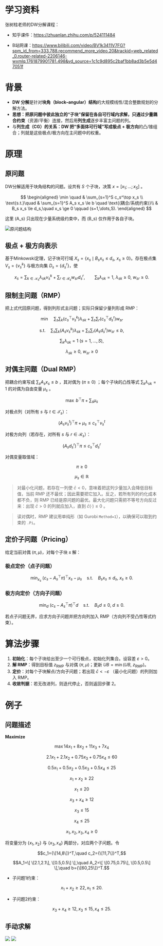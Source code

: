 # 学习资料
张树柱老师的DW分解课程：

- 知乎课件：<https://zhuanlan.zhihu.com/p/524111484>

- B站网课：<https://www.bilibili.com/video/BV1k3411V7FG?spm_id_from=333.788.recommend_more_video.20&trackid=web_related_0.router-related-2206146-wxmlq.1761879901781.498&vd_source=1c1c9d895c2baf1bb8ad3b5e5d47051f>

# 背景
- **DW 分解**是针对**块角（block–angular）结构**的大规模线性/混合整数规划的分解方法。  
- **思想：**把原问题中彼此独立的“子块”保留在各自可行域内求解，只通过少量**耦合约束**（资源/平衡）连接，然后用**列生成**逐步丰富主问题的列。  
- 与**列生成（CG）**的关系：DW 把“多面体可行域”写成**极点 + 极方向**的凸/锥组合；列就是这些极点/极方向在主问题中的权重。

# 原理
## 原问题
DW分解适用于块角结构的问题。设共有 $S$ 个子块，决策 $x=[x_1;\dots;x_S]$ 。

$$
\begin{aligned}
\min \quad   & \sum_{s=1}^S c_s^\top x_s \\
\text{s.t.}\quad
             & \sum_{s=1}^S A_s x_s \le b \quad \text{(耦合/系统约束)}\\
             & B_s x_s \le d_s,\quad x_s \ge 0 \qquad (s=1,\dots,S).
\end{aligned}
$$

这里 \(A_s\) 只出现在少量系统级约束中，而 \(B_s\) 仅作用于各自子块。

![原问题结构](originalprob.png)

## 极点 + 极方向表示

基于Minkowski定理，记子块可行域 $X_s=\{x_s\mid B_s x_s\le d_s,\ x_s\ge 0\}$。存在极点集 $V_s=\{v_s^k\}$ 与极方向集 $D_s=\{d_s^r\}$，使

$$
x_s=\sum_{k\in\mathcal K_s}\lambda_{sk}v_s^k+\sum_{r\in\mathcal R_s}w_{sr}d_s^r,\qquad
\sum_k \lambda_{sk}=1,\ \lambda_{sk}\ge 0,\ w_{sr}\ge 0 .
$$

## 限制主问题（RMP）

把上式代回原问题，得到列形式主问题；实际只保留少量列形成 RMP：

$$\min\quad \sum_{s}\sum_{k} (c_s^\top v_s^k)\lambda_{sk}+ \sum_{s}\sum_{r} (c_s^\top d_s^r)w_{sr}$$

$$\text{s.t.}\quad \sum_{s}\sum_{k} (A_s v_s^k)\lambda_{sk} + \sum_{s}\sum_{r} (A_s d_s^r)w_{sr} \le b,$$

$$\sum_{k}\lambda_{sk}=1 \ (s=1,\dots,S),$$

$$\lambda_{sk}\ge0,\ w_{sr}\ge0$$

## 对偶主问题（Dual RMP）
把耦合约束写成 $\sum_s A_s x_s \le b$ ，其对偶为 
$(\pi \ge 0)$ ；每个子块的凸性等式 $\sum_k \lambda_{sk}=1$ 的对偶为自由变量 $\mu_s$ 。

$$
\max \ b^\top \pi + \sum_{s}\mu_s
$$

对极点列（对所有 $s$ 与 $t\in\mathcal T_s$）：

$$
(A_s v_s^t)^\top \pi + \mu_s \le c_s^\top v_s^t
$$

对极方向列（若存在，对所有 $s$ 与 $r\in\mathcal R_s$）：

$$
(A_s d_s^r)^\top \pi \le c_s^\top d_s^r
$$

对偶变量取值域：

$$
\pi \ge 0
$$

$$
\mu_s \in \mathbb{R}
$$

> 对最小化问题，若存在一列使 $\bar c < 0$，意味着把这列少量加入会降低目标值，当前 RMP 还不最优；因此需要把它加入。反之，若所有列的约化成本都不负，则 RMP 已经是原问题的最优。最大化问题只需把不等号方向反过来：出现 $\bar c > 0$ 的列就应加入，直到 $\bar c(\cdot) \le 0$ 。

> 读对偶时，RMP 建议用单纯形（如 Gurobi `Method=1`），以确保可以取到约束的 `.Pi`。 

## 定价子问题（Pricing）

给定当前对偶 $(\pi,\mu)$，对每个子块 $s$ 解：

### 极点定价（点子问题）
$$
\min_{x_s}\ (c_s-A_s^\top\pi)^\top x_s-\mu_s
\quad\text{s.t.}\quad B_s x_s\le d_s,\ x_s\ge0 .
$$

### 极方向定价（方向子问题）
$$
\min_{d}\ (c_s-A_s^\top\pi)^\top d
\quad\text{s.t.}\quad B_s d\le 0,\ d\ge0 .
$$

若点子问题无界，应求方向子问题并把方向列加入 RMP（方向列不受凸性等式约束）。

# 算法步骤

1. **初始化**：每个子块给出至少一个可行极点，初始化列集合。设容差 $\varepsilon>0$。
2. **解 RMP**：得到目标值 $z_{\text{RMP}}$ 与对偶 $(\pi,\mu)$；更新 $UB=\min(UB,\ z_{\text{RMP}})$。
3. **定价**：对每个子块解点/方向子问题；若出现 $\bar c<-\varepsilon$ （最小化问题）的列则加入 RMP。
4. **收敛判据**：若无改进列，则迭代停止，否则返回步骤 2。

# 例子
## 问题描述
**Maximize**

$$\max 14x_1 + 8x_2 + 11x_3 + 7x_4$$

$$2.1x_1 + 2.1x_2 + 0.75x_3 + 0.75x_4 \le 60$$

$$0.5x_1 + 0.5x_2 + 0.5x_3 + 0.5x_4 \le 25$$

$$x_1 + x_2 \ge 22$$

$$x_1 \le 20$$

$$x_3 + x_4 \ge 12$$

$$x_3 \le 15$$

$$x_4 \le 25$$

$$x_1,x_2,x_3,x_4 \ge 0$$

将变量分为 $\{x_1,x_2\}$ 与 $\{x_3,x_4\}$ 两部分，对应两个子问题。令

$$c_1={\[14,8\]}^T,\quad c_2={\[11,7\]}^T,$$

$$A_1=\[ \[2.1,2.1\], \[0.5,0.5\] \],\quad A_2=\[ \[0.75,0.75\], \[0.5,0.5\] \],\quad b={\[60,25\]}^T.$$

- 子问题1约束：

$$x_1+x_2\ge 22, x_1\le 20.$$

- 子问题2约束：

$$x_3+x_4\ge 12, x_3\le 15, x_4\le 25.$$
  
## 手动求解
![](example1.png)
![](example2.png)
